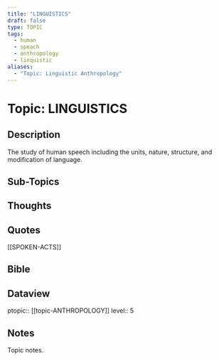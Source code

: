 ```yaml
---
title: "LINGUISTICS"
draft: false
type: TOPIC
tags:
  - human
  - speach
  - anthropology
  - linquistic
aliases:
  - "Topic: Linguistic Anthropology"
---
```

# Topic: LINGUISTICS

## Description
The study of human speech including the units, nature, structure, and modification of language.

## Sub-Topics

## Thoughts

## Quotes
[[SPOKEN-ACTS]]

## Bible

## Dataview
ptopic:: [[topic-ANTHROPOLOGY]]
level:: 5


## Notes
Topic notes.

